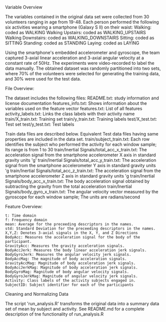 Variable Overview

The variables contained in the original data set were collected from 30 volunteers ranging in age from 19-48. Each person performed the following six activities wearing a smartphone (Galaxy S II) on their waist:
    Walking: coded as WALKING
    Walking Upstairs: coded as WALKING_UPSTAIRS
    Walking Downstairs: coded as WALKING_DOWNSTAIRS
    Sitting: coded as SITTING
    Standing: coded as STANDING
    Laying: coded as LAYING
    
    
Using the smartphone's embedded accelerometer and gyroscope, the team captured 3-axial linear acceleration and 3-axial angular velocity at a constant rate of 50Hz. The experiments were video-recorded to label the data manually. The obtained dataset was randomly partitioned into two sets, where 70% of the volunteers were selected for generating the training data, and 30% were used for the test data.


File Overview:

The dataset includes the following files:
    README.txt: study information and license documentation
    features_info.txt: Shows information about the variables used on the feature vector
    features.txt: List of all features
    activity_labels.txt: Links the class labels with their activity name
    train/X_train.txt: Training set
    train/y_train.txt: Training labels
    test/X_test.txt: Test set
    test/y_test.txt: Test labels

Train data files are described below. Equivalent Test data files having same properties are included in the data set.
    train/subject_train.txt: Each row identifies the subject who performed the activity for each window sample; Its range is from 1 to 30
    train/Inertial Signals/total_acc_x_train.txt: The acceleration signal from the smartphone accelerometer X axis in standard gravity units 'g'
    train/Inertial Signals/total_acc_y_train.txt: The acceleration signal from the smartphone accelerometer Y axis in standard gravity units 'g
    train/Inertial Signals/total_acc_z_train.txt: The acceleration signal from the smartphone accelerometer Z axis in standard gravity units 'g
    train/Inertial Signals/body_acc_x_train.txt: The body acceleration signal obtained by subtracting the gravity from the total acceleration
    train/Inertial Signals/body_gyro_x_train.txt: The angular velocity vector measured by the gyroscope for each window sample; The units are radians/second

Feature Overview:
    
    t: Time domain
    f: Frequency domain
    mean: Average for the preceeding descriptors in the names.
    std: Standard Deviation for the preceeding descriptors in the names.
    X,Y,Z: Denotes 3-axial signals in the X, Y, and Z Directions
    BodyAcc: Measures the acceleration signal for the body of the participant.
    GravityAcc: Measures the gravity acceleration signals.
    BodyAccJerk: Measures the body linear acceleration jerk signals.
    BodyGyroJerk: Measures the angular velocity jerk signals.
    BodyAccMag: The magnitude of body acceleration signals.
    GravityAccMag: Magnitude of body acceleration jerk signals.
    BodyAccJerkMag: Magnitude of body acceleration jerk signals.
    BodyGyroMag: Magnitude of body angular velocity signals.
    BodyGyroJerkMag: Magnitude of angular velocity jerk signals.
    Activity: Class labels of the activity subjects engaged in.
    SubjectID: Subject identifier for each of the participants

Cleaning and Normalizing Data

The script 'run_analysis.R' transforms the original data into a summary data set of mean by subject and activity.
See README.md for a complete description of tne functionality of run_analysis.R

